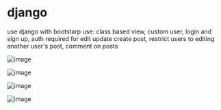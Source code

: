 # django
use django with bootstarp 
use: class based view, custom user, login and sign up, auth required for edit update create post, restrict users to editing another user's post, comment on posts

![image](https://user-images.githubusercontent.com/59789602/175886249-fe64d140-8c33-4422-afbb-d043c3c4b06d.png)


![image](https://user-images.githubusercontent.com/59789602/175887585-79f69522-1c77-4dc9-9990-b0d3f773b286.png)


![image](https://user-images.githubusercontent.com/59789602/175887698-b1a305e1-e02f-4e12-8788-c7f9047fdb4b.png)

![image](https://user-images.githubusercontent.com/59789602/175887803-e080d680-bb24-4c06-993a-f0a6676009f4.png)
